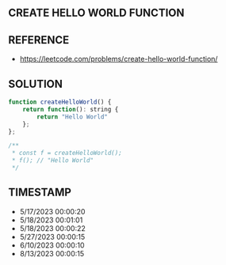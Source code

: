 ## CREATE HELLO WORLD FUNCTION

## REFERENCE

- https://leetcode.com/problems/create-hello-world-function/

## SOLUTION

``` javascript
function createHelloWorld() {
	return function(): string {
        return "Hello World"
    };
};

/**
 * const f = createHelloWorld();
 * f(); // "Hello World"
 */
```


## TIMESTAMP

- 5/17/2023 00:00:20 
- 5/18/2023 00:01:01 
- 5/18/2023 00:00:22
- 5/27/2023 00:00:15
- 6/10/2023 00:00:10
- 8/13/2023 00:00:15
